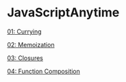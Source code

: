 # JavaScriptAnytime
[01: Currying](https://github.com/prakashpsde/JavaScriptAnytime/blob/main/Currying.txt)

[02: Memoization](https://github.com/prakashpsde/JavaScriptAnytime/blob/main/Memoization.txt)

[03: Closures](https://github.com/prakashpsde/JavaScriptAnytime/blob/main/Closures.txt)

[04: Function Composition]([url](https://github.com/prakashpsde/JavaScriptAnytime/blob/main/FunctionComposition.txt))
